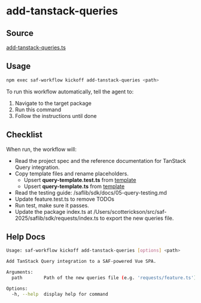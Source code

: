 # add-tanstack-queries

## Source

[add-tanstack-queries.ts](https://github.com/sderickson/saflib/blob/main/sdk/workflows/add-tanstack-queries.ts)

## Usage

```bash
npm exec saf-workflow kickoff add-tanstack-queries <path>
```

To run this workflow automatically, tell the agent to:

1. Navigate to the target package
2. Run this command
3. Follow the instructions until done

## Checklist

When run, the workflow will:

* Read the project spec and the reference documentation for TanStack Query integration.
* Copy template files and rename placeholders.
  * Upsert **query-template.test.ts** from [template](https://github.com/sderickson/saflib/blob/main/sdk/workflows/query-template/query-template.test.ts)
  * Upsert **query-template.ts** from [template](https://github.com/sderickson/saflib/blob/main/sdk/workflows/query-template/query-template.ts)
* Read the testing guide: /saflib/sdk/docs/05-query-testing.md
* Update feature.test.ts to remove TODOs
* Run test, make sure it passes.
* Update the package index.ts at /Users/scotterickson/src/saf-2025/saflib/sdk/requests/index.ts to export the new queries file.


## Help Docs

```bash
Usage: saf-workflow kickoff add-tanstack-queries [options] <path>

Add TanStack Query integration to a SAF-powered Vue SPA.

Arguments:
  path        Path of the new queries file (e.g. 'requests/feature.ts')

Options:
  -h, --help  display help for command

```
